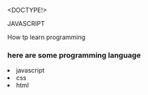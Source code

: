 <DOCTYPE!>
<html>
  <head>
    <title>w3school tutorial</title>
  </head>
  <body>
    <head>JAVASCRIPT</head>
    <p>How tp learn programming</p>
    <h3>here are some programming language</h3>
    <li>javascript</li>
    <li>css</li>
    <li>html</li>
  </body>
</html>

